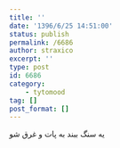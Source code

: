 ```yaml
---
title: ''
date: '1396/6/25 14:51:00'
status: publish
permalink: /6686
author: straxico
excerpt: ''
type: post
id: 6686
category:
    - tytomood
tag: []
post_format: []
---
```

یه سنگ ببند به پات و غرق شو